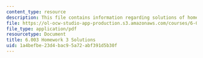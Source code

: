 ```yaml
---
content_type: resource
description: This file contains information regarding solutions of homework 3.
file: https://ol-ocw-studio-app-production.s3.amazonaws.com/courses/6-003-signals-and-systems-fall-2011/1a4befbe23d4bac95a72abf391d5b30f_MIT6_003F11_sol03.pdf
file_type: application/pdf
resourcetype: Document
title: 6.003 Homework 3 Solutions
uid: 1a4befbe-23d4-bac9-5a72-abf391d5b30f
---
```

